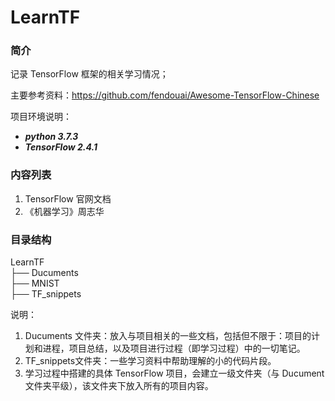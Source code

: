 # LearnTF

### 简介

记录 TensorFlow 框架的相关学习情况；

主要参考资料：https://github.com/fendouai/Awesome-TensorFlow-Chinese

项目环境说明：

- ***python 3.7.3***
- ***TensorFlow 2.4.1***



### 内容列表

1. TensorFlow 官网文档
2. 《机器学习》周志华



### 目录结构

LearnTF<br>
├── Ducuments  
├── MNIST  
├── TF_snippets 

说明：

1. Ducuments 文件夹：放入与项目相关的一些文档，包括但不限于：项目的计划和进程，项目总结，以及项目进行过程（即学习过程）中的一切笔记。
2. TF_snippets文件夹：一些学习资料中帮助理解的小的代码片段。
3. 学习过程中搭建的具体 TensorFlow 项目，会建立一级文件夹（与 Ducument 文件夹平级），该文件夹下放入所有的项目内容。